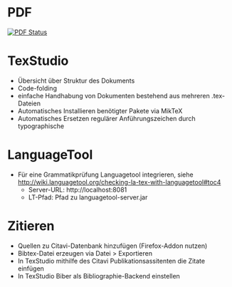 # PDF

[![PDF Status](https://www.sharelatex.com/github/repos/Alexander-Wilms/LaTeX-testing/builds/latest/badge.svg)](https://www.sharelatex.com/github/repos/Alexander-Wilms/LaTeX-testing/builds/latest/output.pdf)

# TexStudio
* Übersicht über Struktur des Dokuments
* Code-folding
* einfache Handhabung von Dokumenten bestehend aus mehreren .tex-Dateien
* Automatisches Installieren benötigter Pakete via MikTeX
* Automatisches Ersetzen regulärer Anführungszeichen durch typographische

# LanguageTool
* Für eine Grammatikprüfung Languagetool integrieren, siehe http://wiki.languagetool.org/checking-la-tex-with-languagetool#toc4
	* Server-URL: http://localhost:8081
	* LT-Pfad: Pfad zu languagetool-server.jar

# Zitieren
* Quellen zu Citavi-Datenbank hinzufügen (Firefox-Addon nutzen)
* Bibtex-Datei erzeugen via Datei > Exportieren
* In TexStudio mithilfe des Citavi Publikationsassitenten die Zitate einfügen
* In TexStudio Biber als Bibliographie-Backend einstellen
